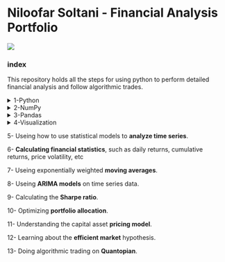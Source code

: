 


<h1 align="left">Niloofar Soltani - Financial Analysis Portfolio </h1>
<p align="left"> <img src="https://i.ytimg.com/vi/SEQbb8w7VTw/maxresdefault.jpg" /> </p>
<h3 align="left">index</h3>

<p align="left">This repository holds all the steps for using python to perform detailed financial analysis and follow algorithmic trades.</p>
<details>
  <summary>1-Python</summary>
  
<h2><a href="https://github.com/NiloofarSoltani/Financial-analysis-and-algorithmic-trading-with-python/blob/master/python_exercise.py">Basic Python Exercises</a></h2>
  
  - Calculating square root
  - Seperating different part of a string
  - Nested dictionary
  - Find and extract an specific part of a scentence
  - Check if a certain word is in the sentence
  - Counting a specific word in the sentence

</details>


<details>
  <summary>2-NumPy</summary>
  
## [Useing _NumPy_ to quickly work with numerical data](https://github.com/NiloofarSoltani/Financial-analysis-and-algorithmic-trading-with-python/blob/master/numpy_exercise.py)
### _NumPy_ Create List 
- Range
- Linspace(evenly spaced)
### _NumPy_ Create Matrix
- Reshape
### _NumPy_ Operations
### _NumPy_ Indexing and Selection
### _NumPy_ Conditional selection
### _NumPy_ Exercise
</details>


<details>
  <summary>3-Pandas</summary>
  
## [Useing _Pandas_ to analyze and visualize data](https://github.com/NiloofarSoltani/Financial-analysis-and-algorithmic-trading-with-python/blob/master/pandas_exercise.ipynb)
### Pandas Creating a Series
 - list and lables
 - dictionary
 - array
### Pandas Creating DataFrames
- Selecting columns and rows
- Creating new columns
- Deleting columns
- Select one element of dataframe
- Conitional selecting 
- Indexing specification
### Pandas Data Missing
- Delet
- Fill
### Pandas Group By
### Pandas Merging ,Joining ,Concatenating DataFrames 
### Pandas Operations
- amount of unique values
- amount of each value
- method
- list of columns / rows
- sorting
- multi index out of dataframes
### PandasData Input and Output
### Pandas Exersice
</details>


<details>
  <summary>4-Visualization</summary>
  
## [Useing _Matplotlib_ to create custom plots](https://github.com/NiloofarSoltani/Financial-analysis-and-algorithmic-trading-with-python/blob/master/visualization_exercise.ipynb)
### Matplotlib
### Pandas Visualization
### Pandas Time Series Visualization
### Matplot Exercises
### Pandas Visualization Exercises

</details>

5- Useing how to use statistical models to **analyze time series**.

6- **Calculating financial statistics**, such as daily returns, cumulative returns, price volatility, etc

7- Useing exponentially weighted **moving averages**.

8- Useing **ARIMA models** on time series data.

9- Calculating the **Sharpe ratio**.

10- Optimizing **portfolio allocation**.

11- Understanding the capital asset **pricing model**.

12- Learning about the **efficient market** hypothesis.

13- Doing algorithmic trading on **Quantopian**.

  
